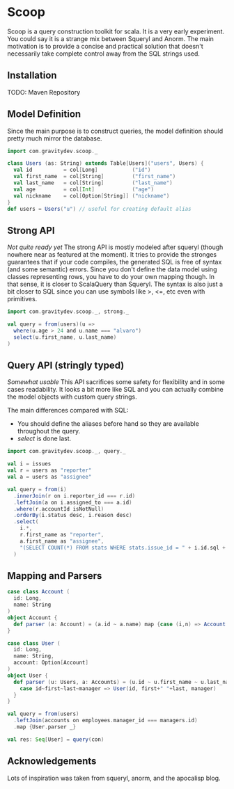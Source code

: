 Scoop
=====

Scoop is a query construction toolkit for scala. It is a very early experiment. You could say it is a strange mix between Squeryl and Anorm.
The main motivation is to provide a concise and practical solution that doesn't necessarily take complete control away from the SQL strings used. 

Installation
------------

TODO: Maven Repository

Model Definition
----------------

Since the main purpose is to construct queries, the model definition should pretty much mirror the database.

```scala
import com.gravitydev.scoop._

class Users (as: String) extends Table[Users]("users", Users) {
  val id          = col[Long]           ("id")
  val first_name  = col[String]         ("first_name")
  val last_name   = col[String]         ("last_name")
  val age         = col[Int]            ("age")
  val nickname    = col[Option[String]] ("nickname")
}
def users = Users("u") // useful for creating default alias
```

Strong API
----------

*Not quite ready yet* The strong API is mostly modeled after squeryl (though nowhere near as featured at the moment).
It tries to provide the stronges guarantees that if your code compiles, the generated SQL is free of syntax (and some semantic) errors. 
Since you don't define the data model using classes representing rows, you have to do your own mapping though. In that sense, it is closer to ScalaQuery than Squeryl.
The syntax is also just a bit closer to SQL since you can use symbols like >, <=, etc even with primitives.

```scala
import com.gravitydev.scoop._, strong._

val query = from(users)(u => 
  where(u.age > 24 and u.name === "alvaro")
  select(u.first_name, u.last_name)
)
```

Query API (stringly typed)
--------------------------

*Somewhat usable* This API sacrifices some safety for flexibility and in some cases readability. It looks a bit more like SQL and you can 
actually combine the model objects with custom query strings.

The main differences compared with SQL:
 * You should define the aliases before hand so they are available throughout the query.
 * *select* is done last.

```scala
import com.gravitydev.scoop._, query._

val i = issues
val r = users as "reporter"
val a = users as "assignee"

val query = from(i)
  .innerJoin(r on i.reporter_id === r.id)
  .leftJoin(a on i.assigned_to === a.id)
  .where(r.accountId isNotNull)
  .orderBy(i.status desc, i.reason desc)
  .select(
    i.*, 
    r.first_name as "reporter", 
    a.first_name as "assignee", 
    "(SELECT COUNT(*) FROM stats WHERE stats.issue_id = " + i.id.sql + ") as total_stats"
  )
```

Mapping and Parsers
-------------------

```scala
case class Account (
  id: Long,
  name: String
)
object Account {
  def parser (a: Account) = (a.id ~ a.name) map {case (i,n) => Account(i,n)}
}

case class User (
  id: Long,
  name: String,
  account: Option[Account]
)
object User {
  def parser (u: Users, a: Accounts) = (u.id ~ u.first_name ~ u.last_name ~ opt(Accounts.parser(a)) map {
    case id~first~last~manager => User(id, first+" "+last, manager)
  }
}

val query = from(users)
  .leftJoin(accounts on employees.manager_id === managers.id)
  .map {User.parser _}

val res: Seq[User] = query(con) 
```

Acknowledgements
----------------

Lots of inspiration was taken from squeryl, anorm, and the apocalisp blog.

